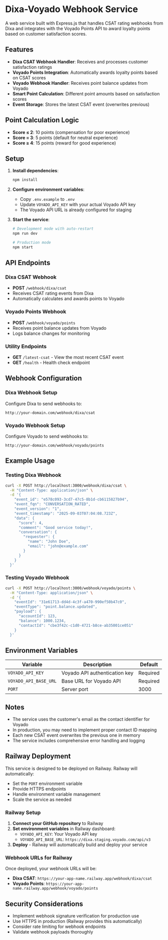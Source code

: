 # Dixa-Voyado Webhook Service

A web service built with Express.js that handles CSAT rating webhooks from Dixa and integrates with the Voyado Points API to award loyalty points based on customer satisfaction scores.

## Features

- **Dixa CSAT Webhook Handler**: Receives and processes customer satisfaction ratings
- **Voyado Points Integration**: Automatically awards loyalty points based on CSAT scores
- **Voyado Webhook Handler**: Receives point balance updates from Voyado
- **Smart Point Calculation**: Different point amounts based on satisfaction scores
- **Event Storage**: Stores the latest CSAT event (overwrites previous)

## Point Calculation Logic

- **Score ≤ 2**: 10 points (compensation for poor experience)
- **Score = 3**: 5 points (default for neutral experience)
- **Score ≥ 4**: 15 points (reward for good experience)

## Setup

1. **Install dependencies**:

   ```bash
   npm install
   ```

2. **Configure environment variables**:

   - Copy `.env.example` to `.env`
   - Update `VOYADO_API_KEY` with your actual Voyado API key
   - The Voyado API URL is already configured for staging

3. **Start the service**:

   ```bash
   # Development mode with auto-restart
   npm run dev

   # Production mode
   npm start
   ```

## API Endpoints

### Dixa CSAT Webhook

- **POST** `/webhook/dixa/csat`
- Receives CSAT rating events from Dixa
- Automatically calculates and awards points to Voyado

### Voyado Points Webhook

- **POST** `/webhook/voyado/points`
- Receives point balance updates from Voyado
- Logs balance changes for monitoring

### Utility Endpoints

- **GET** `/latest-csat` - View the most recent CSAT event
- **GET** `/health` - Health check endpoint

## Webhook Configuration

### Dixa Webhook Setup

Configure Dixa to send webhooks to:

```
http://your-domain.com/webhook/dixa/csat
```

### Voyado Webhook Setup

Configure Voyado to send webhooks to:

```
http://your-domain.com/webhook/voyado/points
```

## Example Usage

### Testing Dixa Webhook

```bash
curl -X POST http://localhost:3000/webhook/dixa/csat \
  -H "Content-Type: application/json" \
  -d '{
    "event_id": "e578c093-3cd7-47c5-8b1d-cb6115827b94",
    "event_fqn": "CONVERSATION_RATED",
    "event_version": "1",
    "event_timestamp": "2025-09-03T07:04:08.723Z",
    "data": {
      "score": 4,
      "comment": "Good service today!",
      "conversation": {
        "requester": {
          "name": "John Doe",
          "email": "john@example.com"
        }
      }
    }
  }'
```

### Testing Voyado Webhook

```bash
curl -X POST http://localhost:3000/webhook/voyado/points \
  -H "Content-Type: application/json" \
  -d '{
    "eventId": "31e61713-dd4d-4c3f-a470-990ef50b47c0",
    "eventType": "point.balance.updated",
    "payload": {
      "accountId": 123,
      "balance": 1000.1234,
      "contactId": "cbe3f42c-c1d0-4721-b8ce-ab35001ce051"
    }
  }'
```

## Environment Variables

| Variable              | Description                   | Default  |
| --------------------- | ----------------------------- | -------- |
| `VOYADO_API_KEY`      | Voyado API authentication key | Required |
| `VOYADO_API_BASE_URL` | Base URL for Voyado API       | Required |
| `PORT`                | Server port                   | 3000     |

## Notes

- The service uses the customer's email as the contact identifier for Voyado
- In production, you may need to implement proper contact ID mapping
- Each new CSAT event overwrites the previous one in memory
- The service includes comprehensive error handling and logging

## Railway Deployment

This service is designed to be deployed on Railway. Railway will automatically:

- Set the `PORT` environment variable
- Provide HTTPS endpoints
- Handle environment variable management
- Scale the service as needed

### Railway Setup

1. **Connect your GitHub repository** to Railway
2. **Set environment variables** in Railway dashboard:
   - `VOYADO_API_KEY`: Your Voyado API key
   - `VOYADO_API_BASE_URL`: `https://dixa.staging.voyado.com/api/v3`
3. **Deploy** - Railway will automatically build and deploy your service

### Webhook URLs for Railway

Once deployed, your webhook URLs will be:

- **Dixa CSAT**: `https://your-app-name.railway.app/webhook/dixa/csat`
- **Voyado Points**: `https://your-app-name.railway.app/webhook/voyado/points`

## Security Considerations

- Implement webhook signature verification for production use
- Use HTTPS in production (Railway provides this automatically)
- Consider rate limiting for webhook endpoints
- Validate webhook payloads thoroughly
